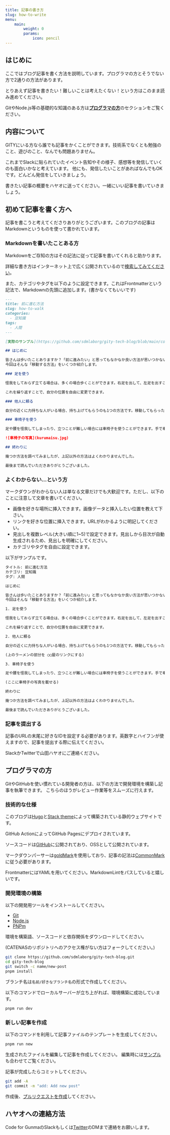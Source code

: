 ```yaml
---
title: 記事の書き方
slug: how-to-write
menu:
    main: 
        weight: 0
        params:
            icon: pencil
---
```


## はじめに

ここではブログ記事を書く方法を説明しています。プログラマの方とそうでない方で2通りの方法があります。

とりあえず記事を書きたい！難しいことは考えたくない！という方はこのまま読み進めてください。

GitやNode.js等の基礎的な知識のある方は[**プログラマの方**](/how-to-write/#プログラマの方)のセクションをご覧ください。

## 内容について

GITYにいる方なら誰でも記事をかくことができます。技術系でなくとも勉強のこと、遊びのこと、なんでも問題ありません。

これまでSlackに貼られていたイベント告知やその様子、感想等を発信していくのも面白いかなと考えています。
他にも、発信したいことがあればなんでもOKです。どんどん発信をしていきましょう。

書きたい記事の概要をハヤオに送ってください。一緒にいい記事を書いていきましょう。

## 初めて記事を書く方へ

記事を書こうと考えてくださりありがとうございます。このブログの記事はMarkdownというものを使って書かれています。

### Markdownを書いたことある方

Markdownをご存知の方はその記法に従って記事を書いてくれると助かります。

詳細な書き方はインターネット上で広く公開されているので[検索してみてください](https://www.google.com/search?q=markdown+%E8%A8%98%E6%B3%95)。

また、カテゴリやタグを以下のように設定できます。これはFrontmatterという記法で、Markdownの先頭に追加します。(書かなくてもいいです)

```markdown
---
title: 前に進む方法
slug: how-to-walk
categories:
  - 豆知識
tags:
  - 人間
---

[実際のサンプル](https://github.com/sdmlaborg/gity-tech-blog/blob/main/content/post/20250116/seedsn.md?plain=1)も合わせてご覧ください。

## はじめに

皆さんは歩いたことありますか？「前に進みたい」と思ってもなかなか良い方法が思いつかないこと、誰でもあると思います。
今回はそんな「移動する方法」をいくつか紹介します。

### 足を使う

怪我をしておらず立てる場合は、多くの場合歩くことができます。右足を出して、左足を出すことで自分の位置が少し移動します。

これを繰り返すことで、自分の位置を自由に変更できます。

### 他人に頼る

自分の近くに力持ちな人がいる場合、持ち上げてもらうのも1つの方法です。移動してもらったらお礼に[ラーメン](https://example.com/ramen)でも奢ってあげましょう。

### 車椅子を使う

足や腰を怪我してしまったり、立つことが難しい場合には車椅子を使うことができます。手で車輪を動かすことで、大きな段差以外は自由に移動できるようになります。

![車椅子の写真](kurumaisu.jpg)

## 終わりに

幾つか方法を調べてみましたが、上記以外の方法はよくわかりませんでした。

最後まで読んでいただきありがとうございました。

```

### よくわからない…という方

マークダウンがわからない人は単なる文章だけでも大歓迎です。ただし、以下のことに注意して文章を書いてください。

- 画像を好きな場所に挿入できます。画像データと挿入したい位置を教えて下さい。
- リンクを好きな位置に挿入できます。URLがわかるように明記してください。
- 見出しを複数レベル(大きい順に1~5)で設定できます。見出しから目次が自動生成されるため、見出しを明確にしてください。
- カテゴリやタグを自由に設定できます。

以下がサンプルです。

```txt
タイトル: 前に進む方法
カテゴリ: 豆知識
タグ: 人間

はじめに

皆さんは歩いたことありますか？「前に進みたい」と思ってもなかなか良い方法が思いつかないこと、誰でもあると思います。
今回はそんな「移動する方法」をいくつか紹介します。

1. 足を使う

怪我をしておらず立てる場合は、多くの場合歩くことができます。右足を出して、左足を出すことで自分の位置が少し移動します。

これを繰り返すことで、自分の位置を自由に変更できます。

2. 他人に頼る

自分の近くに力持ちな人がいる場合、持ち上げてもらうのも1つの方法です。移動してもらったらお礼にラーメンでも奢ってあげましょう。

(上のラーメンの部分を ◯◯屋のリンクにする)

3. 車椅子を使う

足や腰を怪我してしまったり、立つことが難しい場合には車椅子を使うことができます。手で車輪を動かすことで、大きな段差以外は自由に移動できるようになります。

(ここに車椅子の写真を載せる)

終わりに

幾つか方法を調べてみましたが、上記以外の方法はよくわかりませんでした。

最後まで読んでいただきありがとうございました。
```

### 記事を提出する

記事のURLの末尾に好きなIDを設定する必要があります。英数字とハイフンが使えますので、記事を提出する際に伝えてください。

SlackかTwitterで山田ハヤオにご連絡ください。

## プログラマの方

GitやGitHubを使い慣れている開発者の方は、以下の方法で開発環境を構築し記事を執筆できます。
こちらのほうがレビュー作業等をスムーズに行えます。

### 技術的な仕様

このブログは[Hugo](https://gohugo.io/)と[Stack theme](https://github.com/CaiJimmy/hugo-theme-stack)によって構築されている静的ウェブサイトです。

GitHub ActionによってGitHub Pagesにデプロイされています。

ソースコードは[GitHub](https://github.com/sdmlaborg/gity-tech-blog)に公開されており、OSSとして公開されています。

マークダウンパーサーは[goldMark](https://github.com/yuin/goldmark)を使用しており、記事の記法は[CommonMark](https://commonmark.org/help/)に従う必要があります。

FrontmatterにはYAMLを用いてください。MarkdownLintをパスしていると嬉しいです。

### 開発環境の構築

以下の開発用ツールをインストールしてください。

- [Git](https://git-scm.com/)
- [Node.js](https://nodejs.org/ja)
- [PNPm](https://pnpm.io/ja/)

環境を構築語、ソースコードと依存関係をダウンロードしてください。

(CATENASのリポジトリへのアクセス権がない方はフォークしてください。)

```bash
git clone https://github.com/sdmlaborg/gity-tech-blog.git
cd gity-tech-blog
git switch -c name/new-post
pnpm install
```

ブランチ名は`名前/好きなブランチ名`の形式で作成してください。

以下のコマンドでローカルサーバーが立ち上がれば、環境構築に成功しています。

```bash
pnpm run dev
```

### 新しい記事を作成

以下のコマンドを利用して記事ファイルのテンプレートを生成してください。

```bash
pnpm run new
```

生成されたファイルを編集して記事を作成してください。
編集時には[サンプル](https://github.com/sdmlaborg/gity-tech-blog/blob/main/content/post/20250116/seedsn.md?plain=1)も合わせてご覧ください。

記事が完成したらコミットしてください。

```bash
git add -A
git commit -m "add: Add new post"
```

作成後、[プルリクエストを作成](https://github.com/sdmlaborg/gity-tech-blog/pulls)してください。

## ハヤオへの連絡方法

Code for GunmaのSlackもしくは[Twitter](https://twitter.com/Hayao0819)のDMまで連絡をお願いします。
